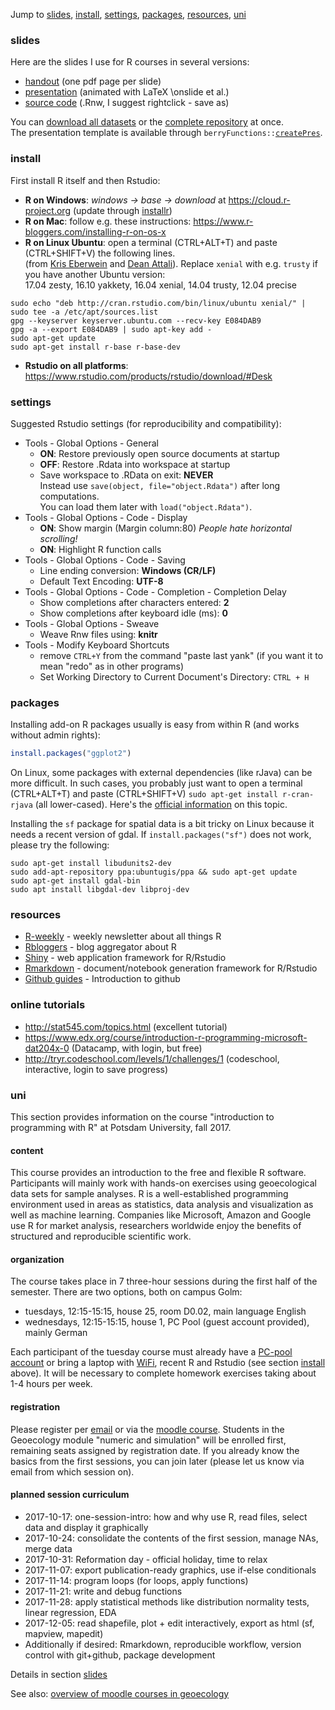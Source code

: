 Jump to [slides](#slides), [install](#install), [settings](#settings), [packages](#packages), [resources](#resources), [uni](#uni)

### slides

Here are the slides I use for R courses in several versions:

* [handout](https://github.com/brry/course/raw/master/RcourseBerry.pdf) (one pdf page per slide)
* [presentation](https://github.com/brry/course/raw/master/RcourseBerry%20pres.pdf)
(animated with LaTeX \\onslide et al.)
* [source code](https://github.com/brry/course/raw/master/RcourseBerry.Rnw) (.Rnw, I suggest rightclick - save as)

You can [download all datasets](https://minhaskamal.github.io/DownGit/#/home?url=https://github.com/brry/course/tree/master/data) or the [complete repository](https://github.com/brry/course/archive/master.zip) at once.  
The presentation template is available through
`berryFunctions::`[`createPres`](https://www.rdocumentation.org/packages/berryFunctions/topics/createPres?).


### install
First install R itself and then Rstudio:

* **R on Windows**: *windows -> base -> download* at https://cloud.r-project.org (update through [installr](https://github.com/talgalili/installr/blob/master/README.md))
* **R on Mac**: follow e.g. these instructions: https://www.r-bloggers.com/installing-r-on-os-x
* **R on Linux Ubuntu**: open a terminal (CTRL+ALT+T) and paste (CTRL+SHIFT+V) the following lines.  
(from [Kris Eberwein](https://www.r-bloggers.com/how-to-install-r-on-linux-ubuntu-16-04-xenial-xerus) and [Dean Attali](https://www.digitalocean.com/community/tutorials/how-to-set-up-r-on-ubuntu-14-04)). 
Replace `xenial` with e.g. `trusty` if you have another Ubuntu version:  
17.04 zesty, 16.10 yakkety, 16.04 xenial, 14.04 trusty, 12.04 precise

```
sudo echo "deb http://cran.rstudio.com/bin/linux/ubuntu xenial/" | sudo tee -a /etc/apt/sources.list
gpg --keyserver keyserver.ubuntu.com --recv-key E084DAB9
gpg -a --export E084DAB9 | sudo apt-key add -
sudo apt-get update
sudo apt-get install r-base r-base-dev
```


* **Rstudio on all platforms**: https://www.rstudio.com/products/rstudio/download/#Desk

### settings

Suggested Rstudio settings (for reproducibility and compatibility):

- Tools - Global Options - General
    - **ON**: Restore previously open source documents at startup  
    - **OFF**: Restore .Rdata into workspace at startup  
    - Save workspace to .RData on exit: **NEVER**  
Instead use `save(object, file="object.Rdata")` after long computations.  
You can load them later with `load("object.Rdata")`.
- Tools - Global Options - Code - Display
    - **ON**: Show margin (Margin column:80)  *People hate horizontal scrolling!*
    - **ON**: Highlight R function calls
- Tools - Global Options - Code - Saving
    - Line ending conversion: **Windows (CR/LF)**
    - Default Text Encoding: **UTF-8**
- Tools - Global Options - Code - Completion - Completion Delay
    - Show completions after characters entered: **2**
    - Show completions after keyboard idle (ms): **0**
- Tools - Global Options - Sweave
    - Weave Rnw files using: **knitr**
- Tools - Modify Keyboard Shortcuts
    - remove `CTRL+Y` from the command "paste last yank" (if you want it to mean "redo" as in other programs)
    - Set Working Directory to Current Document's Directory: `CTRL + H`


### packages

Installing add-on R packages usually is easy from within R (and works without admin rights):
```R
install.packages("ggplot2")
```
On Linux, some packages with external dependencies (like rJava) can be more difficult.
In such cases, you probably just want to open a terminal (CTRL+ALT+T) and paste (CTRL+SHIFT+V) `sudo apt-get install r-cran-rjava` (all lower-cased). 
Here's the [official information](https://cran.r-project.org/bin/linux/ubuntu/README.html#supported-packages) on this topic.

Installing the `sf` package for spatial data is a bit tricky on Linux because it needs a recent version of gdal. 
If `install.packages("sf")` does not work, please try the following:
```
sudo apt-get install libudunits2-dev
sudo add-apt-repository ppa:ubuntugis/ppa && sudo apt-get update
sudo apt-get install gdal-bin
sudo apt install libgdal-dev libproj-dev
```


### resources

* [R-weekly](https://rweekly.org/) - weekly newsletter about all things R
* [Rbloggers](https://www.r-bloggers.com/) - blog aggregator about R
* [Shiny](https://shiny.rstudio.com/) - web application framework for R/Rstudio
* [Rmarkdown](http://rmarkdown.rstudio.com/) - document/notebook generation framework for R/Rstudio
* [Github guides](https://guides.github.com/) - Introduction to github

### online tutorials
* http://stat545.com/topics.html (excellent tutorial)
* https://www.edx.org/course/introduction-r-programming-microsoft-dat204x-0 (Datacamp, with login, but free)
* http://tryr.codeschool.com/levels/1/challenges/1 (codeschool, interactive, login to save progress)


### uni

This section provides information on the course "introduction to programming with R" at Potsdam University, fall 2017. 

#### content

This course provides an introduction to the free and flexible R software. 
Participants will mainly work with hands-on exercises using geoecological data sets for sample analyses. 
R is a well-established programming environment used in areas as statistics, 
data analysis and visualization as well as machine learning. 
Companies like Microsoft, Amazon and Google use R for market analysis, 
researchers worldwide enjoy the benefits of structured and reproducible scientific work.

#### organization

The course takes place in 7 three-hour sessions during the first half of the semester.
There are two options, both on campus Golm:

* tuesdays, 12:15-15:15, house 25, room D0.02, main language English
* wednesdays, 12:15-15:15, house 1, PC Pool (guest account provided), mainly German

Each participant of the tuesday course must already have a 
[PC-pool account](https://www.chem.uni-potsdam.de/groups/pools/Studierende/studierende.html) 
or bring a laptop with [WiFi](http://www.zeik.uni-potsdam.de/wlan.html), 
recent R and Rstudio (see section [install](#install) above). 
It will be necessary to complete homework exercises taking about 1-4 hours per week. 

#### registration 
Please register per [email](mailto:berry-b@gmx.de) or via the 
[moodle course](https://moodle2.uni-potsdam.de/course/view.php?id=14800).
Students in the Geoecology module "numeric and simulation" will be enrolled first, 
remaining seats assigned by registration date. 
If you already know the basics from the first sessions, you can join later 
(please let us know via email from which session on).

#### planned session curriculum
- 2017-10-17: one-session-intro: how and why use R, read files, select data and display it graphically
- 2017-10-24: consolidate the contents of the first session, manage NAs, merge data
- 2017-10-31: Reformation day - official holiday, time to relax
- 2017-11-07: export publication-ready graphics, use if-else conditionals
- 2017-11-14: program loops (for loops, apply functions)
- 2017-11-21: write and debug functions
- 2017-11-28: apply statistical methods like distribution normality tests, linear regression, EDA
- 2017-12-05: read shapefile, plot + edit interactively, export as html (sf, mapview, mapedit)
- Additionally if desired:  Rmarkdown, reproducible workflow, version control with git+github, package development

Details in section [slides](#slides)

See also: [overview of moodle courses in geoecology](https://moodle2.uni-potsdam.de/course/index.php?categoryid=1079) 